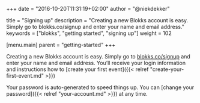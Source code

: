 +++
date            = "2016-10-20T11:31:19+02:00"
author          = "@niekdekker"

title           = "Signing up"
description     = "Creating a new Blokks account is easy. Simply go to blokks.co/signup and enter your name and email address."
keywords        = ["blokks", "getting started", "signing up"]
weight          = 102

[menu.main]
parent          = "getting-started"
+++

Creating a new Blokks account is easy. Simply go to [blokks.co/signup](https://blokks.co/signup) and enter your name and email address. You’ll receive your login information and instructions how to [create your first event]({{< relref "create-your-first-event.md" >}})

Your password is auto-generated to speed things up. You can [change your password]({{< relref "your-account.md" >}}) at any time.
